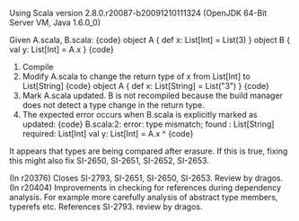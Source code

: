 Using Scala version 2.8.0.r20087-b20091210111324 (OpenJDK 64-Bit Server VM, Java 1.6.0_0)

Given A.scala, B.scala:
{code}
object A {
  def x: List[Int] = List(3)
}
object B {
  val y: List[Int] = A.x
}
{code}

 1. Compile
 1. Modify A.scala to change the return type of x from List[Int] to List[String]
{code}
object A {
  def x: List[String] = List("3")
}
{code}
 1. Mark A.scala updated.  B is not recompiled because the build manager does not detect a type change in the return type.
 1. The expected error occurs when B.scala is explicitly marked as updated:
{code}
B.scala:2: error: type mismatch;
 found   : List[String]
 required: List[Int]
        val y: List[Int] = A.x
                             ^
{code}

It appears that types are being compared after erasure.  If this is true, fixing this might also fix SI-2650, SI-2651, SI-2652, SI-2653.

(In r20376) Closes SI-2793, SI-2651, SI-2650, SI-2653. Review by dragos.
(In r20404) Improvements in checking for references during dependency analysis. For example more carefully analysis of abstract type members, typerefs etc. References SI-2793. review by dragos.
